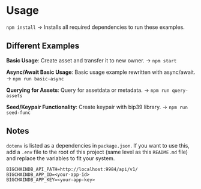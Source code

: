 # Usage
`npm install` -> Installs all required dependencies to run these examples.

## Different Examples
**Basic Usage**: Create asset and transfer it to new owner. 
-> `npm start`

**Async/Await Basic Usage**: Basic usage example rewritten with async/await.
-> `npm run basic-async`

**Querying for Assets**: Query for assetdata or metadata.
-> `npm run query-assets`

**Seed/Keypair Functionality**: Create keypair with bip39 library.
-> `npm run seed-func`

## Notes
`dotenv` is listed as a dependencies in `package.json`.
If you want to use this, add a `.env` file to the root of this project (same level as this `README.md` file)
and replace the variables to fit your system.

```
BIGCHAINDB_API_PATH=http://localhost:9984/api/v1/
BIGCHAINDB_APP_ID=<your-app-id>
BIGCHAINDB_APP_KEY=<your-app-key>
```